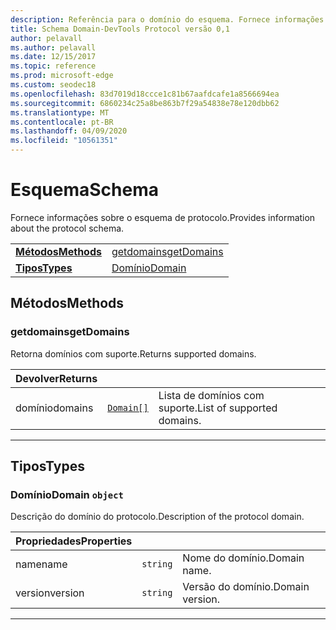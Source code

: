 ```yaml
---
description: Referência para o domínio do esquema. Fornece informações sobre o esquema de protocolo.
title: Schema Domain-DevTools Protocol versão 0,1
author: pelavall
ms.author: pelavall
ms.date: 12/15/2017
ms.topic: reference
ms.prod: microsoft-edge
ms.custom: seodec18
ms.openlocfilehash: 83d7019d18ccce1c81b67aafdcafe1a8566694ea
ms.sourcegitcommit: 6860234c25a8be863b7f29a54838e78e120dbb62
ms.translationtype: MT
ms.contentlocale: pt-BR
ms.lasthandoff: 04/09/2020
ms.locfileid: "10561351"
---
```

# <span data-ttu-id="1b3ac-104">Esquema</span><span class="sxs-lookup"><span data-stu-id="1b3ac-104">Schema</span></span>
<span data-ttu-id="1b3ac-105">Fornece informações sobre o esquema de protocolo.</span><span class="sxs-lookup"><span data-stu-id="1b3ac-105">Provides information about the protocol schema.</span></span>

| | |
|-|-|
| [**<span data-ttu-id="1b3ac-106">Métodos</span><span class="sxs-lookup"><span data-stu-id="1b3ac-106">Methods</span></span>**](#methods) | [<span data-ttu-id="1b3ac-107">getdomains</span><span class="sxs-lookup"><span data-stu-id="1b3ac-107">getDomains</span></span>](#getdomains) |
| [**<span data-ttu-id="1b3ac-108">Tipos</span><span class="sxs-lookup"><span data-stu-id="1b3ac-108">Types</span></span>**](#types) | [<span data-ttu-id="1b3ac-109">Domínio</span><span class="sxs-lookup"><span data-stu-id="1b3ac-109">Domain</span></span>](#domain) |
## <span data-ttu-id="1b3ac-110">Métodos</span><span class="sxs-lookup"><span data-stu-id="1b3ac-110">Methods</span></span>

### <span data-ttu-id="1b3ac-111">getdomains</span><span class="sxs-lookup"><span data-stu-id="1b3ac-111">getDomains</span></span>
<span data-ttu-id="1b3ac-112">Retorna domínios com suporte.</span><span class="sxs-lookup"><span data-stu-id="1b3ac-112">Returns supported domains.</span></span>

<table>
    <thead>
        <tr>
            <th><span data-ttu-id="1b3ac-113">Devolver</span><span class="sxs-lookup"><span data-stu-id="1b3ac-113">Returns</span></span></th>
            <th></th>
            <th></th>
        </tr>
    </thead>
    <tbody>
        <tr>
            <td><span data-ttu-id="1b3ac-114">domínio</span><span class="sxs-lookup"><span data-stu-id="1b3ac-114">domains</span></span></td>
            <td><a href="#domain"><code class="flyout">Domain[]</code></a></td>
            <td><span data-ttu-id="1b3ac-115">Lista de domínios com suporte.</span><span class="sxs-lookup"><span data-stu-id="1b3ac-115">List of supported domains.</span></span></td>
        </tr>
    </tbody>
</table>

---

## <span data-ttu-id="1b3ac-116">Tipos</span><span class="sxs-lookup"><span data-stu-id="1b3ac-116">Types</span></span>

### <a name="domain"></a> <span data-ttu-id="1b3ac-117">Domínio</span><span class="sxs-lookup"><span data-stu-id="1b3ac-117">Domain</span></span> `object`

<span data-ttu-id="1b3ac-118">Descrição do domínio do protocolo.</span><span class="sxs-lookup"><span data-stu-id="1b3ac-118">Description of the protocol domain.</span></span>

<table>
    <thead>
        <tr>
            <th><span data-ttu-id="1b3ac-119">Propriedades</span><span class="sxs-lookup"><span data-stu-id="1b3ac-119">Properties</span></span></th>
            <th></th>
            <th></th>
        </tr>
    </thead>
    <tbody>
        <tr>
            <td><span data-ttu-id="1b3ac-120">name</span><span class="sxs-lookup"><span data-stu-id="1b3ac-120">name</span></span></td>
            <td><code class="flyout">string</code></td>
            <td><span data-ttu-id="1b3ac-121">Nome do domínio.</span><span class="sxs-lookup"><span data-stu-id="1b3ac-121">Domain name.</span></span></td>
        </tr>
        <tr>
            <td><span data-ttu-id="1b3ac-122">version</span><span class="sxs-lookup"><span data-stu-id="1b3ac-122">version</span></span></td>
            <td><code class="flyout">string</code></td>
            <td><span data-ttu-id="1b3ac-123">Versão do domínio.</span><span class="sxs-lookup"><span data-stu-id="1b3ac-123">Domain version.</span></span></td>
        </tr>
    </tbody>
</table>

---
